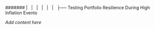 ####### |   |   |   |   |   |   ├── Testing Portfolio Resilience During High Inflation Events

*Add content here*